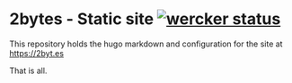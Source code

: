 # 2bytes - Static site [![wercker status](https://app.wercker.com/status/1dcaedf831d0a76b8c0be43090e97773/s/master "wercker status")](https://app.wercker.com/project/byKey/1dcaedf831d0a76b8c0be43090e97773)

This repository holds the hugo markdown and configuration for the site at https://2byt.es

That is all.